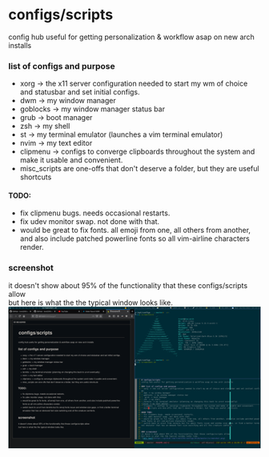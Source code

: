 # configs/scripts
config hub useful for getting personalization & workflow asap on new arch installs

### list of configs and purpose
* xorg -> the x11 server configuration needed to start my wm of choice and statusbar and set initial configs.   
* dwm -> my window manager  
* goblocks -> my window manager status bar  
* grub -> boot manager  
* zsh -> my shell  
* st -> my terminal emulator (launches a vim terminal emulator)
* nvim -> my text editor  
* clipmenu -> configs to converge clipboards throughout the system and make it usable and convenient.  
* misc_scripts are one-offs that don't deserve a folder, but they are useful shortcuts  

#### TODO:  
* fix clipmenu bugs. needs occasional restarts.  
* fix udev monitor swap. not done with that.  
* would be great to fix fonts. all emoji from one, all others from another, and also include patched powerline fonts so all vim-airline characters render. 


### screenshot
it doesn't show about 95% of the functionality that these configs/scripts allow  
but here is what the the typical window looks like.  
![alt text](https://github.com/trent234/configs/blob/master/screenshot.png)
